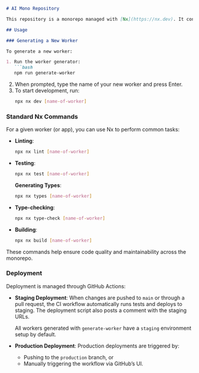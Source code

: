```markdown
# AI Mono Repository

This repository is a monorepo managed with [Nx](https://nx.dev). It contains multiple apps, workers, and libraries that work together to deliver AI-powered features. The repository provides generators, standardised commands, and deployment workflows for efficient development and continuous integration.

## Usage

### Generating a New Worker

To generate a new worker:

1. Run the worker generator:
   ```bash
   npm run generate-worker
   ```
2. When prompted, type the name of your new worker and press Enter.
3. To start development, run:
   ```bash
   npx nx dev [name-of-worker]
   ```

### Standard Nx Commands

For a given worker (or app), you can use Nx to perform common tasks:

- **Linting**:
  ```bash
  npx nx lint [name-of-worker]
  ```
- **Testing**:
  ```bash
  npx nx test [name-of-worker]
  ```
   **Generating Types**:
  ```bash
  npx nx types [name-of-worker]
  ```
- **Type-checking**:
  ```bash
  npx nx type-check [name-of-worker]
  ```
- **Building**:
  ```bash
  npx nx build [name-of-worker]
  ```

These commands help ensure code quality and maintainability across the monorepo.

### Deployment

Deployment is managed through GitHub Actions:

- **Staging Deployment**:
  When changes are pushed to `main` or through a pull request, the CI workflow automatically runs tests and deploys to staging. The deployment script also posts a comment with the staging URLs.

  All workers generated with `generate-worker` have a `staging` environment setup by default.

- **Production Deployment**:
  Production deployments are triggered by:
  - Pushing to the `production` branch, or
  - Manually triggering the workflow via GitHub’s UI.
